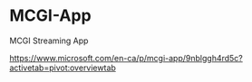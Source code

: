 # MCGI-App
MCGI Streaming App

https://www.microsoft.com/en-ca/p/mcgi-app/9nblggh4rd5c?activetab=pivot:overviewtab
